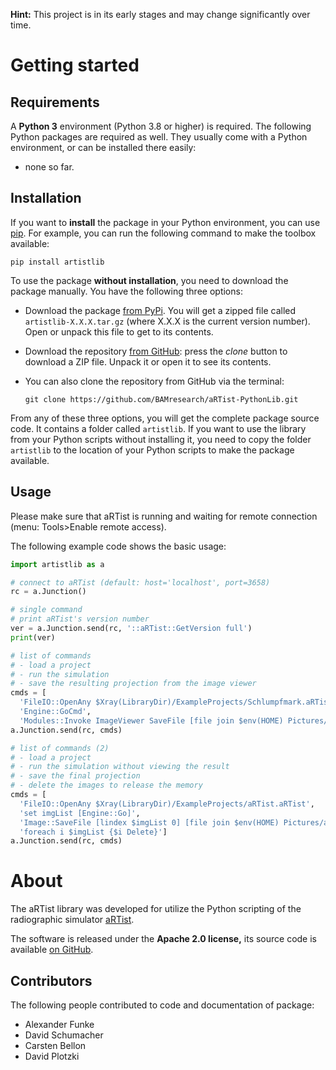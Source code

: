 **Hint:** This project is in its early stages and may change significantly over time.

Getting started
===============

Requirements
------------
A **Python 3** environment (Python 3.8 or higher) is required. The following Python packages are required as well. They usually come with a Python environment, or can be installed there easily:

* none so far.


Installation
------------

If you want to **install** the package in your Python environment, you can use [pip]. For example, you can run the following command to make the toolbox available:

	pip install artistlib

[pip]: https://pip.pypa.io

To use the package **without installation**, you need to download the package manually. You have the following three options:

* Download the package [from PyPi]. You will get a zipped file called `artistlib-X.X.X.tar.gz` (where X.X.X is the current version number). Open or unpack this file to get to its contents.
* Download the repository [from GitHub]: press the *clone* button to download a ZIP file. Unpack it or open it to see its contents.
* You can also clone the repository from GitHub via the terminal:

	`git clone https://github.com/BAMresearch/aRTist-PythonLib.git`

From any of these three options, you will get the complete package source code. It contains a folder called `artistlib`. If you want to use the library from your Python scripts without installing it, you need to copy the folder `artistlib` to the location of your Python scripts to make the package available.


[from GitHub]: https://github.com/BAMresearch/aRTist-PythonLib
[from PyPi]: https://pypi.org/project/artistlib/

Usage
-----

Please make sure that aRTist is running and waiting for remote connection (menu: Tools>Enable remote access).

The following example code shows the basic usage:

```python
import artistlib as a

# connect to aRTist (default: host='localhost', port=3658) 
rc = a.Junction()

# single command
# print aRTist's version number
ver = a.Junction.send(rc, '::aRTist::GetVersion full')
print(ver)

# list of commands
# - load a project
# - run the simulation
# - save the resulting projection from the image viewer
cmds = [
  'FileIO::OpenAny $Xray(LibraryDir)/ExampleProjects/Schlumpfmark.aRTist',
  'Engine::GoCmd',
  'Modules::Invoke ImageViewer SaveFile [file join $env(HOME) Pictures/artistlib.tif] true']
a.Junction.send(rc, cmds)

# list of commands (2)
# - load a project
# - run the simulation without viewing the result
# - save the final projection 
# - delete the images to release the memory
cmds = [
  'FileIO::OpenAny $Xray(LibraryDir)/ExampleProjects/aRTist.aRTist',
  'set imgList [Engine::Go]',
  'Image::SaveFile [lindex $imgList 0] [file join $env(HOME) Pictures/artistlib2.tif] true',
  'foreach i $imgList {$i Delete}']
a.Junction.send(rc, cmds)
```

About
=====

The aRTist library was developed for utilize the Python scripting of the radiographic simulator [aRTist].

The software is released under the **Apache 2.0 license,** its source code is available [on GitHub].

[aRTist]: https://artist.bam.de
[on GitHub]: https://github.com/BAMresearch/aRTist-PythonLib

Contributors
------------
The following people contributed to code and documentation of package:

* Alexander Funke
* David Schumacher
* Carsten Bellon
* David Plotzki